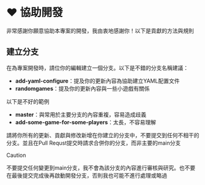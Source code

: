# ❤ 協助開發

非常感謝你願意協助本專案的開發，我由衷地感謝你！以下是貢獻的方法與規則

## 建立分支

在為專案開發時，請位你的編輯建立一個分支。以下是不錯的分支名稱建議：

- **add-yaml-configure**：提及你的更新內容為協助建立YAML配置文件
- **randomgames**：提及你的更新內容與一些小遊戲有關係

以下是不好的範例
- **master**：與常用於主要分支的內容重複，容易造成歧義
- **add-some-game-for-some-players**：太長，不容易理解

請將你所有的更新、貢獻與修改新增在你建立的分支中，不要提交到任何不相干的分支。並且在Pull Requst提交時請求合併你的分支，而非主要的main分支

> [!CAUTION]
> 不要提交任何變更到main分支，我不會為該分支的內容進行審核與研究。也不要在最後提交完成後再啟動開發分支，否則我也可能不進行處理或略過
